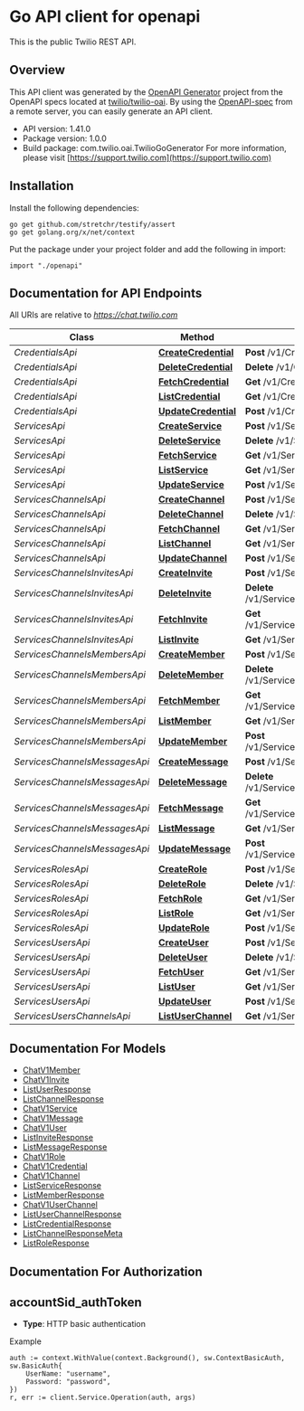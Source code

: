 # Go API client for openapi

This is the public Twilio REST API.

## Overview
This API client was generated by the [OpenAPI Generator](https://openapi-generator.tech) project from the OpenAPI specs located at [twilio/twilio-oai](https://github.com/twilio/twilio-oai/tree/main/spec).  By using the [OpenAPI-spec](https://www.openapis.org/) from a remote server, you can easily generate an API client.

- API version: 1.41.0
- Package version: 1.0.0
- Build package: com.twilio.oai.TwilioGoGenerator
For more information, please visit [https://support.twilio.com](https://support.twilio.com)

## Installation

Install the following dependencies:

```shell
go get github.com/stretchr/testify/assert
go get golang.org/x/net/context
```

Put the package under your project folder and add the following in import:

```golang
import "./openapi"
```

## Documentation for API Endpoints

All URIs are relative to *https://chat.twilio.com*

Class | Method | HTTP request | Description
------------ | ------------- | ------------- | -------------
*CredentialsApi* | [**CreateCredential**](docs/CredentialsApi.md#createcredential) | **Post** /v1/Credentials | 
*CredentialsApi* | [**DeleteCredential**](docs/CredentialsApi.md#deletecredential) | **Delete** /v1/Credentials/{Sid} | 
*CredentialsApi* | [**FetchCredential**](docs/CredentialsApi.md#fetchcredential) | **Get** /v1/Credentials/{Sid} | 
*CredentialsApi* | [**ListCredential**](docs/CredentialsApi.md#listcredential) | **Get** /v1/Credentials | 
*CredentialsApi* | [**UpdateCredential**](docs/CredentialsApi.md#updatecredential) | **Post** /v1/Credentials/{Sid} | 
*ServicesApi* | [**CreateService**](docs/ServicesApi.md#createservice) | **Post** /v1/Services | 
*ServicesApi* | [**DeleteService**](docs/ServicesApi.md#deleteservice) | **Delete** /v1/Services/{Sid} | 
*ServicesApi* | [**FetchService**](docs/ServicesApi.md#fetchservice) | **Get** /v1/Services/{Sid} | 
*ServicesApi* | [**ListService**](docs/ServicesApi.md#listservice) | **Get** /v1/Services | 
*ServicesApi* | [**UpdateService**](docs/ServicesApi.md#updateservice) | **Post** /v1/Services/{Sid} | 
*ServicesChannelsApi* | [**CreateChannel**](docs/ServicesChannelsApi.md#createchannel) | **Post** /v1/Services/{ServiceSid}/Channels | 
*ServicesChannelsApi* | [**DeleteChannel**](docs/ServicesChannelsApi.md#deletechannel) | **Delete** /v1/Services/{ServiceSid}/Channels/{Sid} | 
*ServicesChannelsApi* | [**FetchChannel**](docs/ServicesChannelsApi.md#fetchchannel) | **Get** /v1/Services/{ServiceSid}/Channels/{Sid} | 
*ServicesChannelsApi* | [**ListChannel**](docs/ServicesChannelsApi.md#listchannel) | **Get** /v1/Services/{ServiceSid}/Channels | 
*ServicesChannelsApi* | [**UpdateChannel**](docs/ServicesChannelsApi.md#updatechannel) | **Post** /v1/Services/{ServiceSid}/Channels/{Sid} | 
*ServicesChannelsInvitesApi* | [**CreateInvite**](docs/ServicesChannelsInvitesApi.md#createinvite) | **Post** /v1/Services/{ServiceSid}/Channels/{ChannelSid}/Invites | 
*ServicesChannelsInvitesApi* | [**DeleteInvite**](docs/ServicesChannelsInvitesApi.md#deleteinvite) | **Delete** /v1/Services/{ServiceSid}/Channels/{ChannelSid}/Invites/{Sid} | 
*ServicesChannelsInvitesApi* | [**FetchInvite**](docs/ServicesChannelsInvitesApi.md#fetchinvite) | **Get** /v1/Services/{ServiceSid}/Channels/{ChannelSid}/Invites/{Sid} | 
*ServicesChannelsInvitesApi* | [**ListInvite**](docs/ServicesChannelsInvitesApi.md#listinvite) | **Get** /v1/Services/{ServiceSid}/Channels/{ChannelSid}/Invites | 
*ServicesChannelsMembersApi* | [**CreateMember**](docs/ServicesChannelsMembersApi.md#createmember) | **Post** /v1/Services/{ServiceSid}/Channels/{ChannelSid}/Members | 
*ServicesChannelsMembersApi* | [**DeleteMember**](docs/ServicesChannelsMembersApi.md#deletemember) | **Delete** /v1/Services/{ServiceSid}/Channels/{ChannelSid}/Members/{Sid} | 
*ServicesChannelsMembersApi* | [**FetchMember**](docs/ServicesChannelsMembersApi.md#fetchmember) | **Get** /v1/Services/{ServiceSid}/Channels/{ChannelSid}/Members/{Sid} | 
*ServicesChannelsMembersApi* | [**ListMember**](docs/ServicesChannelsMembersApi.md#listmember) | **Get** /v1/Services/{ServiceSid}/Channels/{ChannelSid}/Members | 
*ServicesChannelsMembersApi* | [**UpdateMember**](docs/ServicesChannelsMembersApi.md#updatemember) | **Post** /v1/Services/{ServiceSid}/Channels/{ChannelSid}/Members/{Sid} | 
*ServicesChannelsMessagesApi* | [**CreateMessage**](docs/ServicesChannelsMessagesApi.md#createmessage) | **Post** /v1/Services/{ServiceSid}/Channels/{ChannelSid}/Messages | 
*ServicesChannelsMessagesApi* | [**DeleteMessage**](docs/ServicesChannelsMessagesApi.md#deletemessage) | **Delete** /v1/Services/{ServiceSid}/Channels/{ChannelSid}/Messages/{Sid} | 
*ServicesChannelsMessagesApi* | [**FetchMessage**](docs/ServicesChannelsMessagesApi.md#fetchmessage) | **Get** /v1/Services/{ServiceSid}/Channels/{ChannelSid}/Messages/{Sid} | 
*ServicesChannelsMessagesApi* | [**ListMessage**](docs/ServicesChannelsMessagesApi.md#listmessage) | **Get** /v1/Services/{ServiceSid}/Channels/{ChannelSid}/Messages | 
*ServicesChannelsMessagesApi* | [**UpdateMessage**](docs/ServicesChannelsMessagesApi.md#updatemessage) | **Post** /v1/Services/{ServiceSid}/Channels/{ChannelSid}/Messages/{Sid} | 
*ServicesRolesApi* | [**CreateRole**](docs/ServicesRolesApi.md#createrole) | **Post** /v1/Services/{ServiceSid}/Roles | 
*ServicesRolesApi* | [**DeleteRole**](docs/ServicesRolesApi.md#deleterole) | **Delete** /v1/Services/{ServiceSid}/Roles/{Sid} | 
*ServicesRolesApi* | [**FetchRole**](docs/ServicesRolesApi.md#fetchrole) | **Get** /v1/Services/{ServiceSid}/Roles/{Sid} | 
*ServicesRolesApi* | [**ListRole**](docs/ServicesRolesApi.md#listrole) | **Get** /v1/Services/{ServiceSid}/Roles | 
*ServicesRolesApi* | [**UpdateRole**](docs/ServicesRolesApi.md#updaterole) | **Post** /v1/Services/{ServiceSid}/Roles/{Sid} | 
*ServicesUsersApi* | [**CreateUser**](docs/ServicesUsersApi.md#createuser) | **Post** /v1/Services/{ServiceSid}/Users | 
*ServicesUsersApi* | [**DeleteUser**](docs/ServicesUsersApi.md#deleteuser) | **Delete** /v1/Services/{ServiceSid}/Users/{Sid} | 
*ServicesUsersApi* | [**FetchUser**](docs/ServicesUsersApi.md#fetchuser) | **Get** /v1/Services/{ServiceSid}/Users/{Sid} | 
*ServicesUsersApi* | [**ListUser**](docs/ServicesUsersApi.md#listuser) | **Get** /v1/Services/{ServiceSid}/Users | 
*ServicesUsersApi* | [**UpdateUser**](docs/ServicesUsersApi.md#updateuser) | **Post** /v1/Services/{ServiceSid}/Users/{Sid} | 
*ServicesUsersChannelsApi* | [**ListUserChannel**](docs/ServicesUsersChannelsApi.md#listuserchannel) | **Get** /v1/Services/{ServiceSid}/Users/{UserSid}/Channels | 


## Documentation For Models

 - [ChatV1Member](docs/ChatV1Member.md)
 - [ChatV1Invite](docs/ChatV1Invite.md)
 - [ListUserResponse](docs/ListUserResponse.md)
 - [ListChannelResponse](docs/ListChannelResponse.md)
 - [ChatV1Service](docs/ChatV1Service.md)
 - [ChatV1Message](docs/ChatV1Message.md)
 - [ChatV1User](docs/ChatV1User.md)
 - [ListInviteResponse](docs/ListInviteResponse.md)
 - [ListMessageResponse](docs/ListMessageResponse.md)
 - [ChatV1Role](docs/ChatV1Role.md)
 - [ChatV1Credential](docs/ChatV1Credential.md)
 - [ChatV1Channel](docs/ChatV1Channel.md)
 - [ListServiceResponse](docs/ListServiceResponse.md)
 - [ListMemberResponse](docs/ListMemberResponse.md)
 - [ChatV1UserChannel](docs/ChatV1UserChannel.md)
 - [ListUserChannelResponse](docs/ListUserChannelResponse.md)
 - [ListCredentialResponse](docs/ListCredentialResponse.md)
 - [ListChannelResponseMeta](docs/ListChannelResponseMeta.md)
 - [ListRoleResponse](docs/ListRoleResponse.md)


## Documentation For Authorization



## accountSid_authToken

- **Type**: HTTP basic authentication

Example

```golang
auth := context.WithValue(context.Background(), sw.ContextBasicAuth, sw.BasicAuth{
    UserName: "username",
    Password: "password",
})
r, err := client.Service.Operation(auth, args)
```

